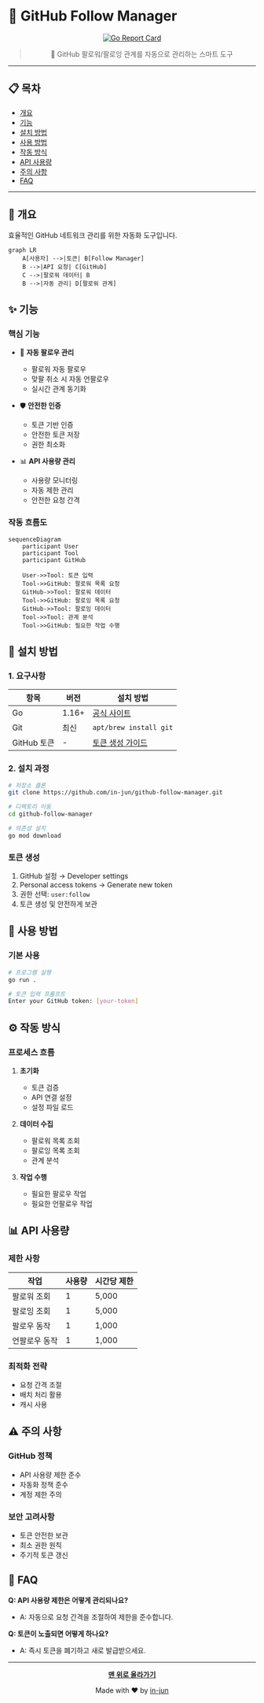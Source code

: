 # 🤝 GitHub Follow Manager

<div align="center">

[![Go Report Card](https://goreportcard.com/badge/github.com/in-jun/github-follow-manager)](https://goreportcard.com/report/github.com/in-jun/github-follow-manager)

> 🔄 GitHub 팔로워/팔로잉 관계를 자동으로 관리하는 스마트 도구

</div>

---

## 📋 목차

-   [개요](#-개요)
-   [기능](#-기능)
-   [설치 방법](#-설치-방법)
-   [사용 방법](#-사용-방법)
-   [작동 방식](#-작동-방식)
-   [API 사용량](#-api-사용량)
-   [주의 사항](#-주의-사항)
-   [FAQ](#-faq)

---

## 📖 개요

효율적인 GitHub 네트워크 관리를 위한 자동화 도구입니다.

```mermaid
graph LR
    A[사용자] -->|토큰| B[Follow Manager]
    B -->|API 요청| C[GitHub]
    C -->|팔로워 데이터| B
    B -->|자동 관리| D[팔로워 관계]
```

## ✨ 기능

### 핵심 기능

-   🔄 **자동 팔로우 관리**

    -   팔로워 자동 팔로우
    -   맞팔 취소 시 자동 언팔로우
    -   실시간 관계 동기화

-   🛡️ **안전한 인증**

    -   토큰 기반 인증
    -   안전한 토큰 저장
    -   권한 최소화

-   📊 **API 사용량 관리**
    -   사용량 모니터링
    -   자동 제한 관리
    -   안전한 요청 간격

### 작동 흐름도

```mermaid
sequenceDiagram
    participant User
    participant Tool
    participant GitHub

    User->>Tool: 토큰 입력
    Tool->>GitHub: 팔로워 목록 요청
    GitHub->>Tool: 팔로워 데이터
    Tool->>GitHub: 팔로잉 목록 요청
    GitHub->>Tool: 팔로잉 데이터
    Tool->>Tool: 관계 분석
    Tool->>GitHub: 필요한 작업 수행
```

## 🚀 설치 방법

### 1. 요구사항

| 항목        | 버전  | 설치 방법                         |
| ----------- | ----- | --------------------------------- |
| Go          | 1.16+ | [공식 사이트](https://go.dev/dl/) |
| Git         | 최신  | `apt/brew install git`            |
| GitHub 토큰 | -     | [토큰 생성 가이드](#토큰-생성)    |

### 2. 설치 과정

```bash
# 저장소 클론
git clone https://github.com/in-jun/github-follow-manager.git

# 디렉토리 이동
cd github-follow-manager

# 의존성 설치
go mod download
```

### 토큰 생성

1. GitHub 설정 → Developer settings
2. Personal access tokens → Generate new token
3. 권한 선택: `user:follow`
4. 토큰 생성 및 안전하게 보관

## 📱 사용 방법

### 기본 사용

```bash
# 프로그램 실행
go run .

# 토큰 입력 프롬프트
Enter your GitHub token: [your-token]
```

## ⚙️ 작동 방식

### 프로세스 흐름

1. **초기화**

    - 토큰 검증
    - API 연결 설정
    - 설정 파일 로드

2. **데이터 수집**

    - 팔로워 목록 조회
    - 팔로잉 목록 조회
    - 관계 분석

3. **작업 수행**
    - 필요한 팔로우 작업
    - 필요한 언팔로우 작업

## 📊 API 사용량

### 제한 사항

| 작업          | 사용량 | 시간당 제한 |
| ------------- | ------ | ----------- |
| 팔로워 조회   | 1      | 5,000       |
| 팔로잉 조회   | 1      | 5,000       |
| 팔로우 동작   | 1      | 1,000       |
| 언팔로우 동작 | 1      | 1,000       |

### 최적화 전략

-   요청 간격 조절
-   배치 처리 활용
-   캐시 사용

## ⚠️ 주의 사항

### GitHub 정책

-   API 사용량 제한 준수
-   자동화 정책 준수
-   계정 제한 주의

### 보안 고려사항

-   토큰 안전한 보관
-   최소 권한 원칙
-   주기적 토큰 갱신

## 💭 FAQ

**Q: API 사용량 제한은 어떻게 관리되나요?**

-   A: 자동으로 요청 간격을 조절하여 제한을 준수합니다.

**Q: 토큰이 노출되면 어떻게 하나요?**

-   A: 즉시 토큰을 폐기하고 새로 발급받으세요.

---

<div align="center">

**[맨 위로 올라가기](#-github-follow-manager)**

Made with ❤️ by [in-jun](https://github.com/in-jun)

</div>
